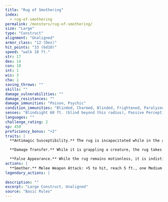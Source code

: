 ```yaml
---
title: "Rug of Smothering"
index:
  - rug-of-smothering
permalink: /monsters/rug-of-smothering/
size: "Large"
type: "Construct"
alignment: "Unaligned"
armor_class: "12 (Dex)"
hit_points: "33 (6d10)"
speed: "walk 10 ft."
str: 17
dex: 14
con: 10
int: 1
wis: 3
cha: 1
saving_throws: ""
skills: ""
damage_vulnerabilities: ""
damage_resistances: ""
damage_immunities: "Poison, Psychic"
condition_immunities: "Blinded, Charmed, Blinded, Frightened, Paralyzed, Petrified, Poisoned"
senses: "Blindsight 60 ft. (blind beyond this radius), Passive Perception 6"
languages: ""
challenge_rating: 2
xp: 450
proficiency_bonus: "+2"
traits: |
  **Antimagic Susceptibility.** The rug is incapacitated while in the area of an antimagic field. If targeted by dispel magic, the rug must succeed on a Constitution saving throw against the caster's spell save DC or fall unconscious for 1 minute.

  **Damage Transfer.** While it is grappling a creature, the rug takes only half the damage dealt to it, and the creature grappled by the rug takes the other half.

  **False Appearance.** While the rug remains motionless, it is indistinguishable from a normal rug.
actions: |
  **Smother.** Melee Weapon Attack: +5 to hit, reach 5 ft., one Medium or smaller creature. Hit: The creature is grappled (escape DC 13). Until this grapple ends, the target is restrained, blinded, and at risk of suffocating, and the rug can't smother another target. In addition, at the start of each of the target's turns, the target takes 10 (2d6 + 3) bludgeoning damage.  
legendary_actions: |
  
description: ""
excerpt: "Large Construct, Unaligned"
source: "Basic Rules"
---
```

